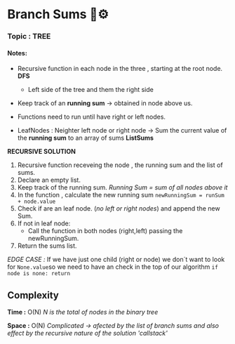 # Branch Sums 🌲⚙

### Topic : TREE

#### Notes:

- Recursive function in each node in the three , starting at the root node. **DFS**
    - Left side of the tree and them the right side

- Keep track of an **running sum** -> obtained in node above us.
- Functions need to run until have right or left nodes.

- LeafNodes : Neighter left node or right node -> Sum the current value of the **running sum** to an array of sums **ListSums**



**RECURSIVE SOLUTION**
 1. Recursive function receveing the node , the running sum and the list of sums.
 2. Declare an empty list.
 3. Keep track of the running sum. *Running Sum = sum of all nodes above it*
 4. In the function , calculate the new running sum `newRunningSum = runSum + node.value`
 5. Check if are an leaf node. (*no left or right nodes*) and append the new Sum.
 6. If not in leaf node:
       - Call the function in both nodes (right,left) passing the newRunningSum.
 7.  Return the sums list. 

 *EDGE CASE :* If we have just one child (right or node) we don´t want to look for `None.value`so we need to have an check in the top of our algorithm `if node is none: return`

## Complexity
**Time :** O(N) *N is the total of nodes in the binary tree*

**Space :** O(N) *Complicated -> afected by the list of branch sums and also effect by the recursive nature of the solution 'callstack'*
